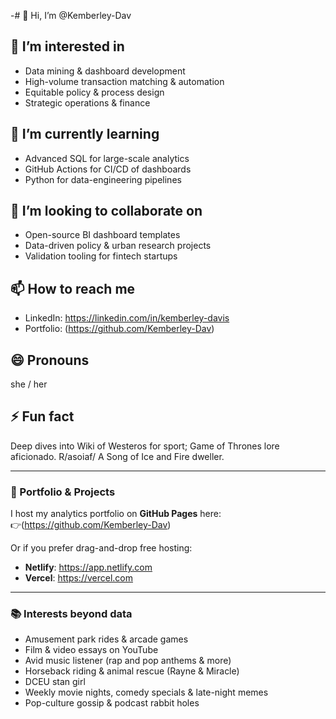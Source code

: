 -# 👋 Hi, I’m @Kemberley-Dav

## 👀 I’m interested in  
- Data mining & dashboard development  
- High-volume transaction matching & automation  
- Equitable policy & process design  
- Strategic operations & finance  

## 🌱 I’m currently learning  
- Advanced SQL for large-scale analytics  
- GitHub Actions for CI/CD of dashboards  
- Python for data-engineering pipelines  

## 💞️ I’m looking to collaborate on  
- Open-source BI dashboard templates  
- Data-driven policy & urban research projects  
- Validation tooling for fintech startups  

## 📫 How to reach me  
- LinkedIn: https://linkedin.com/in/kemberley-davis  
- Portfolio: (https://github.com/Kemberley-Dav) 

## 😄 Pronouns  
she / her

## ⚡ Fun fact  
Deep dives into Wiki of Westeros for sport; Game of Thrones lore aficionado. R/asoiaf/ A Song of Ice and Fire dweller. 

---

### 🔗 Portfolio & Projects

I host my analytics portfolio on **GitHub Pages** here:  
👉(https://github.com/Kemberley-Dav)

Or if you prefer drag-and-drop free hosting:  
- **Netlify**: https://app.netlify.com  
- **Vercel**:  https://vercel.com  

---

### 📚 Interests beyond data  
- Amusement park rides & arcade games  
- Film & video essays on YouTube  
- Avid music listener (rap and pop anthems & more)  
- Horseback riding & animal rescue (Rayne & Miracle)  
- DCEU stan girl  
- Weekly movie nights, comedy specials & late-night memes  
- Pop-culture gossip & podcast rabbit holes  
